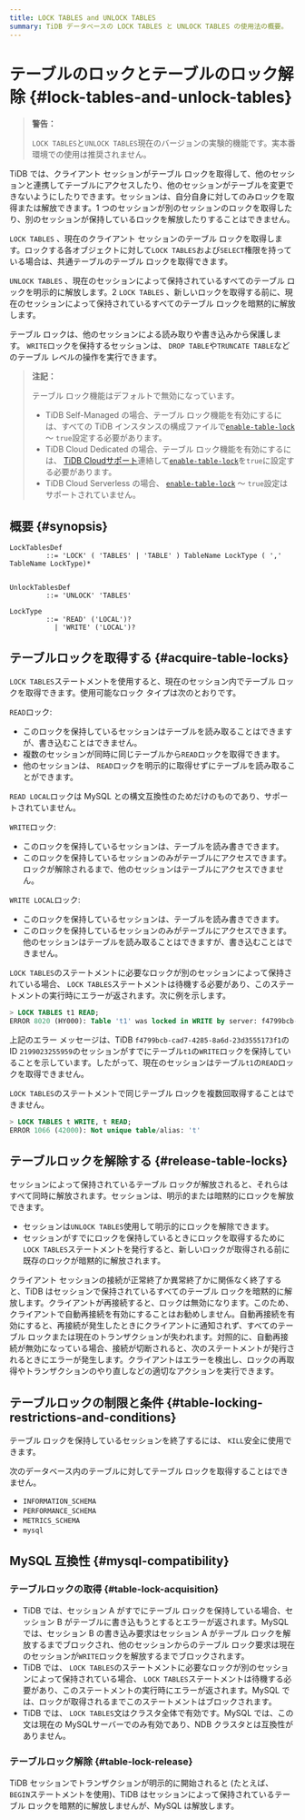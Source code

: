 ```yaml
---
title: LOCK TABLES and UNLOCK TABLES
summary: TiDB データベースの LOCK TABLES と UNLOCK TABLES の使用法の概要。
---
```


# テーブルのロックとテーブルのロック解除 {#lock-tables-and-unlock-tables}

> **警告：**
>
> `LOCK TABLES`と`UNLOCK TABLES`現在のバージョンの実験的機能です。実本番環境での使用は推奨されません。

TiDB では、クライアント セッションがテーブル ロックを取得して、他のセッションと連携してテーブルにアクセスしたり、他のセッションがテーブルを変更できないようにしたりできます。セッションは、自分自身に対してのみロックを取得または解放できます。1 つのセッションが別のセッションのロックを取得したり、別のセッションが保持しているロックを解放したりすることはできません。

`LOCK TABLES` 、現在のクライアント セッションのテーブル ロックを取得します。ロックする各オブジェクトに対して`LOCK TABLES`および`SELECT`権限を持っている場合は、共通テーブルのテーブル ロックを取得できます。

`UNLOCK TABLES` 、現在のセッションによって保持されているすべてのテーブル ロックを明示的に解放します。2 `LOCK TABLES` 、新しいロックを取得する前に、現在のセッションによって保持されているすべてのテーブル ロックを暗黙的に解放します。

テーブル ロックは、他のセッションによる読み取りや書き込みから保護します。 `WRITE`ロックを保持するセッションは、 `DROP TABLE`や`TRUNCATE TABLE`などのテーブル レベルの操作を実行できます。

> **注記：**
>
> テーブル ロック機能はデフォルトで無効になっています。
>
> -   TiDB Self-Managed の場合、テーブル ロック機能を有効にするには、すべての TiDB インスタンスの構成ファイルで[`enable-table-lock`](https://docs.pingcap.com/tidb/stable/tidb-configuration-file#enable-table-lock-new-in-v400) ～ `true`設定する必要があります。
> -   TiDB Cloud Dedicated の場合、テーブル ロック機能を有効にするには、 [TiDB Cloudサポート](https://docs.pingcap.com/tidbcloud/tidb-cloud-support)連絡して[`enable-table-lock`](https://docs.pingcap.com/tidb/stable/tidb-configuration-file#enable-table-lock-new-in-v400)を`true`に設定する必要があります。
> -   TiDB Cloud Serverless の場合、 [`enable-table-lock`](https://docs.pingcap.com/tidb/stable/tidb-configuration-file#enable-table-lock-new-in-v400) ～ `true`設定はサポートされていません。

## 概要 {#synopsis}

```ebnf+diagram
LockTablesDef
         ::= 'LOCK' ( 'TABLES' | 'TABLE' ) TableName LockType ( ',' TableName LockType)*


UnlockTablesDef
         ::= 'UNLOCK' 'TABLES'

LockType
         ::= 'READ' ('LOCAL')?
           | 'WRITE' ('LOCAL')?
```

## テーブルロックを取得する {#acquire-table-locks}

`LOCK TABLES`ステートメントを使用すると、現在のセッション内でテーブル ロックを取得できます。使用可能なロック タイプは次のとおりです。

`READ`ロック:

-   このロックを保持しているセッションはテーブルを読み取ることはできますが、書き込むことはできません。
-   複数のセッションが同時に同じテーブルから`READ`ロックを取得できます。
-   他のセッションは、 `READ`ロックを明示的に取得せずにテーブルを読み取ることができます。

`READ LOCAL`ロックは MySQL との構文互換性のためだけのものであり、サポートされていません。

`WRITE`ロック:

-   このロックを保持しているセッションは、テーブルを読み書きできます。
-   このロックを保持しているセッションのみがテーブルにアクセスできます。ロックが解除されるまで、他のセッションはテーブルにアクセスできません。

`WRITE LOCAL`ロック:

-   このロックを保持しているセッションは、テーブルを読み書きできます。
-   このロックを保持しているセッションのみがテーブルにアクセスできます。他のセッションはテーブルを読み取ることはできますが、書き込むことはできません。

`LOCK TABLES`のステートメントに必要なロックが別のセッションによって保持されている場合、 `LOCK TABLES`ステートメントは待機する必要があり、このステートメントの実行時にエラーが返されます。次に例を示します。

```sql
> LOCK TABLES t1 READ;
ERROR 8020 (HY000): Table 't1' was locked in WRITE by server: f4799bcb-cad7-4285-8a6d-23d3555173f1_session: 2199023255959
```

上記のエラー メッセージは、TiDB `f4799bcb-cad7-4285-8a6d-23d3555173f1`の ID `2199023255959`のセッションがすでにテーブル`t1`の`WRITE`ロックを保持していることを示しています。したがって、現在のセッションはテーブル`t1`の`READ`ロックを取得できません。

`LOCK TABLES`のステートメントで同じテーブル ロックを複数回取得することはできません。

```sql
> LOCK TABLES t WRITE, t READ;
ERROR 1066 (42000): Not unique table/alias: 't'
```

## テーブルロックを解除する {#release-table-locks}

セッションによって保持されているテーブル ロックが解放されると、それらはすべて同時に解放されます。セッションは、明示的または暗黙的にロックを解放できます。

-   セッションは`UNLOCK TABLES`使用して明示的にロックを解除できます。
-   セッションがすでにロックを保持しているときにロックを取得するために`LOCK TABLES`ステートメントを発行すると、新しいロックが取得される前に既存のロックが暗黙的に解放されます。

クライアント セッションの接続が正常終了か異常終了かに関係なく終了すると、TiDB はセッションで保持されているすべてのテーブル ロックを暗黙的に解放します。クライアントが再接続すると、ロックは無効になります。このため、クライアントで自動再接続を有効にすることはお勧めしません。自動再接続を有効にすると、再接続が発生したときにクライアントに通知されず、すべてのテーブル ロックまたは現在のトランザクションが失われます。対照的に、自動再接続が無効になっている場合、接続が切断されると、次のステートメントが発行されるときにエラーが発生します。クライアントはエラーを検出し、ロックの再取得やトランザクションのやり直しなどの適切なアクションを実行できます。

## テーブルロックの制限と条件 {#table-locking-restrictions-and-conditions}

テーブル ロックを保持しているセッションを終了するには、 `KILL`安全に使用できます。

次のデータベース内のテーブルに対してテーブル ロックを取得することはできません。

-   `INFORMATION_SCHEMA`
-   `PERFORMANCE_SCHEMA`
-   `METRICS_SCHEMA`
-   `mysql`

## MySQL 互換性 {#mysql-compatibility}

### テーブルロックの取得 {#table-lock-acquisition}

-   TiDB では、セッション A がすでにテーブル ロックを保持している場合、セッション B がテーブルに書き込もうとするとエラーが返されます。MySQL では、セッション B の書き込み要求はセッション A がテーブル ロックを解放するまでブロックされ、他のセッションからのテーブル ロック要求は現在のセッションが`WRITE`ロックを解放するまでブロックされます。
-   TiDB では、 `LOCK TABLES`のステートメントに必要なロックが別のセッションによって保持されている場合、 `LOCK TABLES`ステートメントは待機する必要があり、このステートメントの実行時にエラーが返されます。MySQL では、ロックが取得されるまでこのステートメントはブロックされます。
-   TiDB では、 `LOCK TABLES`文はクラスタ全体で有効です。MySQL では、この文は現在の MySQLサーバーでのみ有効であり、NDB クラスタとは互換性がありません。

### テーブルロック解除 {#table-lock-release}

TiDB セッションでトランザクションが明示的に開始されると (たとえば、 `BEGIN`ステートメントを使用)、TiDB はセッションによって保持されているテーブル ロックを暗黙的に解放しませんが、MySQL は解放します。
